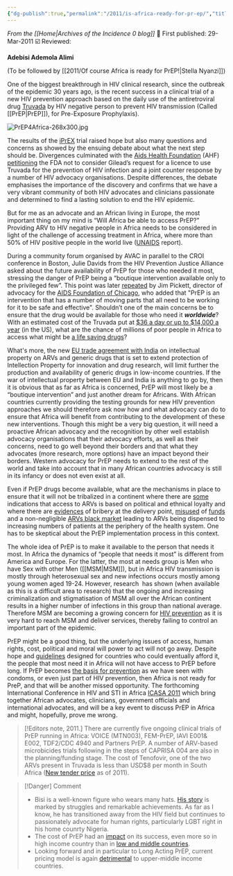 ```yaml
---
{"dg-publish":true,"permalink":"/2011/is-africa-ready-for-pr-ep/","title":"Is Africa Ready for PrEP?","tags":["africa","prep","strategy"]}
---
```


*From the [[Home\|Archives of the Incidence 0 blog]]*
📢 First published: 29-Mar-2011
☑️ Reviewed: 

**Adebisi Ademola Alimi**

(To be followed by [[2011/Of course Africa is ready for PrEP!\|Stella Nyanzi]])

One of the biggest breakthrough in HIV clinical research, since the outbreak of the epidemic 30 years ago, is the recent success in a clinical trial of a new HIV prevention approach based on the daily use of the antiretroviral drug [Truvada](http://www.truvada.com/) by HIV negative person to prevent HIV transmission (Called [[PrEP\|PrEP]]), for Pre-Exposure Prophylaxis).

![PrEP4Africa-268x300.jpg](/img/user/Images/PrEP4Africa-268x300.jpg)

The results of the [iPrEX](http://www.globaliprex.com/web/index.do) trial raised hope but also many questions and concerns as showed by the ensuing debate about what the next step should be. Divergences culminated with the [Aids Health Foundation](http://www.aidshealth.org/) (AHF) [petitioning](https://www.aidshealth.org/2011/08/aids-healthcare-foundation-lobbies-against-fed-prep-approval/) the FDA not to consider Gilead’s request for a licence to use Truvada for the prevention of HIV infection and a joint counter response by a number of HIV advocacy organisations. Despite differences, the debate emphasises the importance of the discovery and confirms that we have a very vibrant community of both HIV advocates and clinicians passionate and determined to find a lasting solution to end the HIV epidemic.

But for me as an advocate and an African living in Europe, the most important thing on my mind is “Will Africa be able to access PrEP?” Providing ARV to HIV negative people in Africa needs to be considered in light of the challenge of accessing treatment in Africa, where more than 50% of HIV positive people in the world live ([UNAIDS](http://issuu.com/unaids/docs/unaids_globalreport_2010?mode=embed&layout=http%3A%2F%2Fskin.issuu.com%2Fv%2Flight%2Flayout.xml&showFlipBtn=true) report).

During a community forum organised by AVAC in parallel to the CROI conference in Boston, Julie Davids from the HIV Prevention Justice Alliance asked about the future availability of PrEP for those who needed it most, stressing the danger of PrEP being a “boutique intervention available only to the privileged few”. This point was later [repeated](https://www.thebodypro.com/article/preparing-pr-ep-part-1-pre-exposure-prophylaxis-mean-black-gay-bi) by Jim Pickett, director of advocacy for the [AIDS Foundation of Chicago](http://www.aidschicago.org/), who added that "PrEP is an intervention that has a number of moving parts that all need to be working for it to be safe and effective". Shouldn’t one of the main concerns be to ensure that the drug would be available for those who need it **_worldwide_**? With an estimated cost of the Truvada put at [$36 a day or up to $14,000 a year](http://www.npr.org/blogs/health/2010/11/23/131536422/pill-cuts-hiv-infection-risk-significantly-for-a-price) (in the US), what are the chance of millions of poor people in Africa to access what might be [a life saving drugs](http://www.plosone.org/article/info%3Adoi%2F10.1371%2Fjournal.pone.0002077 "PLoS")?

What's more, the new [EU trade agreement with India](http://www.europarl.europa.eu/sides/getDoc.do?language=EN&type=IM-PRESS&reference=20090325IPR52628) on intellectual property on ARVs and generic drugs that is set to extend protection of Intellection Property for innovation and drug research, will limit further the production and availability of generic drugs in low-income countries. If the war of intellectual property between EU and India is anything to go by, then it is obvious that as far as Africa is concerned, PrEP will most likely be a “boutique intervention” and just another dream for Africans. With African countries currently providing the testing grounds for new HIV prevention approaches we should therefore ask now how and what advocacy can do to ensure that Africa will benefit from contributing to the development of these new interventions. Though this might be a very big question, it will need a proactive African advocacy and the recognition by other well establish advocacy organisations that their advocacy efforts, as well as their concerns, need to go well beyond their borders and that what they advocates (more research, more options) have an impact beyond their borders. Western advocacy for PrEP needs to extend to the rest of the world and take into account that in many African countries advocacy is still in its infancy or does not even exist at all.

Even if PrEP drugs become available, what are the mechanisms in place to ensure that it will not be tribalized in a continent where there are [some](http://citation.allacademic.com/meta/p_mla_apa_research_citation/2/7/5/4/7/pages275472/p275472-1.php) indications that access to ARVs is based on political and ethnical loyalty and where there are [evidences](http://allafrica.com/stories/201009270831.html) of bribery at the delivery point, [misused](http://www.irinnews.org/Report.aspx?reportid=39451) of [funds](http://www.health-e.org.za/news/article.php?uid=20033110 "e-Health") and a non-negligible [ARVs black market](http://www.idrc.ca/uploads/user-S/11033009131ART_blackmarket_-_IDRC_note_-_9.11.041.pdf) leading to ARVs being dispensed to increasing numbers of patients at the periphery of the health system. One has to be skeptical about the PrEP implementation process in this context.

The whole idea of PrEP is to make it available to the person that needs it most. In Africa the dynamics of “people that needs it most” is different from America and Europe. For the latter, the most at needs group is Men who have Sex with other Men ([[MSM\|MSM]]), but in Africa HIV transmission is mostly through heterosexual sex and new infections occurs mostly among young women aged 19-24. However, research  has shown (when available as this is a difficult area to research) that the ongoing and increasing criminalization and stigmatisation of MSM all over the African continent results in a higher number of infections in this group than national average. Therefore MSM are becoming a growing concern for [HIV prevention](http://www.unaidsrstesa.org/thematic-areas/hiv-prevention/men-who-have-sex-men) as it is very hard to reach MSM and deliver services, thereby failing to control an important part of the epidemic.

PrEP might be a good thing, but the underlying issues of access, human rights, cost, political and moral will power to act will not go away. Despite hope and [guidelines](http://www.cdc.gov/hiv/prep/pdf/PrEPfactsheet.pdf) designed for countries who could eventually afford it, the people that most need it in Africa will not have access to PrEP before long. If PrEP becomes [the basis for prevention](http://www.infectiousdiseasenews.com/article/81397.aspx "Infectious Diseases News") as we have seen with condoms, or even just part of HIV prevention, then Africa is not ready for PreP, and that will be another missed opportunity. The forthcoming International Conference in HIV and STI in Africa [ICASA 2011](http://www.icasa2011addis.org/) which bring together African advocates, clinicians, government officials and international advocates, and will be a key event to discuss PrEP in Africa and might, hopefully, prove me wrong.

>[!Editors note, 2011.]
> There are currently five ongoing clinical trials of PrEP running in Africa: VOICE (MTN003), FEM-PrEP, IAVI E001& E002, TDF2/CDC 4940 and Partners PrEP. A number of ARV-based microbicides trials following in the steps of CAPRISA 004 are also in the planning/funding stage. The cost of Tenofovir, one of the two ARVs present in Truvada is less than USD$8 per month in South Africa ([New tender price](http://allafrica.com/stories/201012210903.html) as of 2011).

>[!Danger] Comment
>- Bisi is a well-known figure who wears many hats. [His story](https://bisialimi.com/) is marked by struggles and remarkable achievements. As far as I know, he has transitioned away from the HIV field but continues to passionately advocate for human rights, particularly LGBT right in his home counrty Nigeria.
> - The cost of PrEP had an [impact](https://www.cambridge.org/core/journals/journal-of-law-medicine-and-ethics/article/downstream-impacts-of-high-drug-costs-for-prep-have-hindered-the-promise-of-hiv-prevention/78AF4C910507AD6C7051243C2B3EE1EE#) on its success, even more so in high income country than in [low and middle countries](https://www.ncbi.nlm.nih.gov/pmc/articles/PMC6753289/).
>- Looking forward and in particular to Long Acting PrEP, current pricing model is again [detrimental](https://www.aidsmap.com/news/feb-2023/cabotegravir-long-acting-prep-out-reach-upper-middle-income-nations) to upper-middle income countries.
